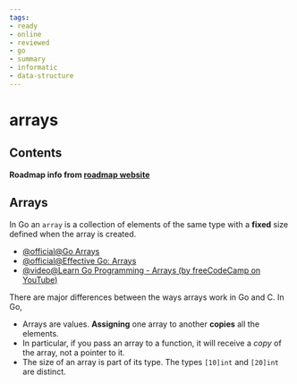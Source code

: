 ```yaml
---
tags:
- ready
- online
- reviewed
- go
- summary
- informatic
- data-structure
---
```


# arrays

## Contents

__Roadmap info from [roadmap website](https://roadmap.sh/golang/go-basics/arrays)__

## Arrays

In Go an `array` is a collection of elements of the same type with a __fixed__ size defined when the array is created.


- [@official@Go Arrays](https://go.dev/tour/moretypes/6)
- [@official@Effective Go: Arrays](https://go.dev/doc/effective_go#arrays)
- [@video@Learn Go Programming - Arrays (by freeCodeCamp on YouTube)](https://youtu.be/YS4e4q9oBaU?t=6473)

There are major differences between the ways arrays work in Go and C. In Go,

- Arrays are values. __Assigning__ one array to another __copies__ all the elements.
- In particular, if you pass an array to a function, it will receive a _copy_ of the array, not a pointer to it.
- The size of an array is part of its type. The types `[10]int` and `[20]int` are distinct.